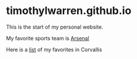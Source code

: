# timothylwarren.github.io

This is the start of my personal website.

My favorite sports team is [Arsenal](https://www.arsenal.com/)

Here is a [list](recs.md) of my favorites in Corvallis


